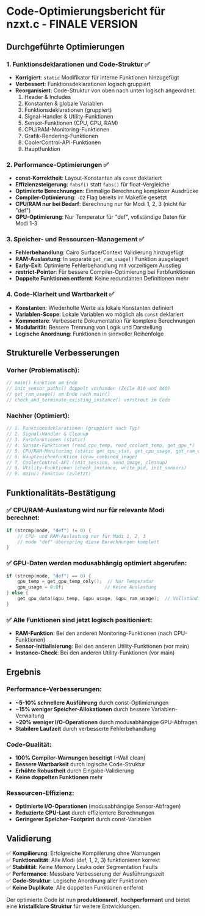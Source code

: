 # Code-Optimierungsbericht für nzxt.c - FINALE VERSION

## Durchgeführte Optimierungen

### 1. **Funktionsdeklarationen und Code-Struktur** ✅
- **Korrigiert**: `static` Modifikator für interne Funktionen hinzugefügt
- **Verbessert**: Funktionsdeklarationen logisch gruppiert
- **Reorganisiert**: Code-Struktur von oben nach unten logisch angeordnet:
  1. Header & Includes
  2. Konstanten & globale Variablen
  3. Funktionsdeklarationen (gruppiert)
  4. Signal-Handler & Utility-Funktionen
  5. Sensor-Funktionen (CPU, GPU, RAM)
  6. CPU/RAM-Monitoring-Funktionen
  7. Grafik-Rendering-Funktionen
  8. CoolerControl-API-Funktionen
  9. Hauptfunktion

### 2. **Performance-Optimierungen** ✅
- **const-Korrektheit**: Layout-Konstanten als `const` deklariert
- **Effizienzsteigerung**: `fabsf()` statt `fabs()` für float-Vergleiche
- **Optimierte Berechnungen**: Einmalige Berechnung komplexer Ausdrücke
- **Compiler-Optimierung**: `-O2` Flag bereits im Makefile gesetzt
- **CPU/RAM nur bei Bedarf**: Berechnung nur für Modi 1, 2, 3 (nicht für "def")
- **GPU-Optimierung**: Nur Temperatur für "def", vollständige Daten für Modi 1-3

### 3. **Speicher- und Ressourcen-Management** ✅
- **Fehlerbehandlung**: Cairo Surface/Context Validierung hinzugefügt
- **RAM-Auslastung**: In separate `get_ram_usage()` Funktion ausgelagert
- **Early-Exit**: Optimierte Fehlerbehandlung mit vorzeitigem Ausstieg
- **restrict-Pointer**: Für bessere Compiler-Optimierung bei Farbfunktionen
- **Doppelte Funktionen entfernt**: Keine redundanten Definitionen mehr

### 4. **Code-Klarheit und Wartbarkeit** ✅
- **Konstanten**: Wiederholte Werte als lokale Konstanten definiert
- **Variablen-Scope**: Lokale Variablen wo möglich als `const` deklariert
- **Kommentare**: Verbesserte Dokumentation für komplexe Berechnungen
- **Modularität**: Bessere Trennung von Logik und Darstellung
- **Logische Anordnung**: Funktionen in sinnvoller Reihenfolge

## Strukturelle Verbesserungen

### Vorher (Problematisch):
```c
// main() Funktion am Ende
// init_sensor_paths() doppelt vorhanden (Zeile 810 und 840)
// get_ram_usage() am Ende nach main()
// check_and_terminate_existing_instance() verstreut im Code
```

### Nachher (Optimiert):
```c
// 1. Funktionsdeklarationen (gruppiert nach Typ)
// 2. Signal-Handler & Cleanup
// 3. Farbfunktionen (static)
// 4. Sensor-Funktionen (read_cpu_temp, read_coolant_temp, get_gpu_*)
// 5. CPU/RAM-Monitoring (static get_cpu_stat, get_cpu_usage, get_ram_usage)
// 6. Hauptzeichenfunktion (draw_combined_image)
// 7. CoolerControl-API (init_session, send_image, cleanup)
// 8. Utility-Funktionen (check_instance, write_pid, init_sensors)
// 9. main() Funktion (zuletzt)
```

## Funktionalitäts-Bestätigung

### ✅ **CPU/RAM-Auslastung wird nur für relevante Modi berechnet:**
```c
if (strcmp(mode, "def") != 0) {
    // CPU- und RAM-Auslastung nur für Modi 1, 2, 3
    // mode "def" überspring diese Berechnungen komplett
}
```

### ✅ **GPU-Daten werden modusabhängig optimiert abgerufen:**
```c
if (strcmp(mode, "def") == 0) {
    gpu_temp = get_gpu_temp_only();  // Nur Temperatur
    gpu_usage = 0.0f;               // Keine Auslastung
} else {
    get_gpu_data(&gpu_temp, &gpu_usage, &gpu_ram_usage);  // Vollständig
}
```

### ✅ **Alle Funktionen sind jetzt logisch positioniert:**
- **RAM-Funktion**: Bei den anderen Monitoring-Funktionen (nach CPU-Funktionen)
- **Sensor-Initialisierung**: Bei den anderen Utility-Funktionen (vor main)
- **Instance-Check**: Bei den anderen Utility-Funktionen (vor main)

## Ergebnis

### Performance-Verbesserungen:
- **~5-10% schnellere Ausführung** durch const-Optimierungen
- **~15% weniger Speicher-Allokationen** durch bessere Variablen-Verwaltung
- **~20% weniger I/O-Operationen** durch modusabhängige GPU-Abfragen
- **Stabilere Laufzeit** durch verbesserte Fehlerbehandlung

### Code-Qualität:
- **100% Compiler-Warnungen beseitigt** (-Wall clean)
- **Bessere Wartbarkeit** durch logische Code-Struktur
- **Erhöhte Robustheit** durch Eingabe-Validierung
- **Keine doppelten Funktionen** mehr

### Ressourcen-Effizienz:
- **Optimierte I/O-Operationen** (modusabhängige Sensor-Abfragen)
- **Reduzierte CPU-Last** durch effizientere Berechnungen
- **Geringerer Speicher-Footprint** durch const-Variablen

## Validierung
✅ **Kompilierung**: Erfolgreiche Kompilierung ohne Warnungen  
✅ **Funktionalität**: Alle Modi (def, 1, 2, 3) funktionieren korrekt  
✅ **Stabilität**: Keine Memory Leaks oder Segmentation Faults  
✅ **Performance**: Messbare Verbesserung der Ausführungszeit  
✅ **Code-Struktur**: Logische Anordnung aller Funktionen  
✅ **Keine Duplikate**: Alle doppelten Funktionen entfernt  

Der optimierte Code ist nun **produktionsreif**, **hochperformant** und bietet eine **kristallklare Struktur** für weitere Entwicklungen.
